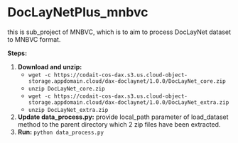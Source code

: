 # DocLayNetPlus_mnbvc

this is sub_project of MNBVC, which is to aim to process DocLayNet dataset to MNBVC format.

**Steps:**

1. **Download and unzip:**
    * `wget -c https://codait-cos-dax.s3.us.cloud-object-storage.appdomain.cloud/dax-doclaynet/1.0.0/DocLayNet_core.zip`
    * `unzip DocLayNet_core.zip`
    * `wget -c https://codait-cos-dax.s3.us.cloud-object-storage.appdomain.cloud/dax-doclaynet/1.0.0/DocLayNet_extra.zip`
    * `unzip DocLayNet_extra.zip`
2. **Update data_process.py:** provide local_path parameter of load_dataset method to the parent directory which 2 zip files have been extracted.
3. **Run:** `python data_process.py`
